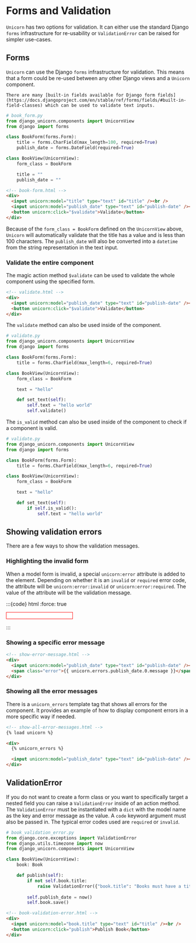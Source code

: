 # Forms and Validation

`Unicorn` has two options for validation. It can either use the standard Django `forms` infrastructure for re-usability or `ValidationError` can be raised for simpler use-cases.

## Forms

`Unicorn` can use the Django `forms` infrastructure for validation. This means that a form could be re-used between any other Django views and a `Unicorn` component.

```{note}
There are many [built-in fields available for Django form fields](https://docs.djangoproject.com/en/stable/ref/forms/fields/#built-in-field-classes) which can be used to validate text inputs.
```

```python
# book_form.py
from django_unicorn.components import UnicornView
from django import forms

class BookForm(forms.Form):
    title = forms.CharField(max_length=100, required=True)
    publish_date = forms.DateField(required=True)

class BookView(UnicornView):
    form_class = BookForm

    title = ""
    publish_date = ""
```

```html
<!-- book-form.html -->
<div>
  <input unicorn:model="title" type="text" id="title" /><br />
  <input unicorn:model="publish_date" type="text" id="publish-date" /><br />
  <button unicorn:click="$validate">Validate</button>
</div>
```

Because of the `form_class = BookForm` defined on the `UnicornView` above, `Unicorn` will automatically validate that the title has a value and is less than 100 characters. The `publish_date` will also be converted into a `datetime` from the string representation in the text input.

### Validate the entire component

The magic action method `$validate` can be used to validate the whole component using the specified form.

```html
<!-- validate.html -->
<div>
  <input unicorn:model="publish_date" type="text" id="publish-date" /><br />
  <button unicorn:click="$validate">Validate</button>
</div>
```

The `validate` method can also be used inside of the component.

```python
# validate.py
from django_unicorn.components import UnicornView
from django import forms

class BookForm(forms.Form):
    title = forms.CharField(max_length=6, required=True)

class BookView(UnicornView):
    form_class = BookForm

    text = "hello"

    def set_text(self):
        self.text = "hello world"
        self.validate()
```

The `is_valid` method can also be used inside of the component to check if a component is valid.

```python
# validate.py
from django_unicorn.components import UnicornView
from django import forms

class BookForm(forms.Form):
    title = forms.CharField(max_length=6, required=True)

class BookView(UnicornView):
    form_class = BookForm

    text = "hello"

    def set_text(self):
        if self.is_valid():
            self.text = "hello world"
```

## Showing validation errors

There are a few ways to show the validation messages.

### Highlighting the invalid form

When a model form is invalid, a special `unicorn:error` attribute is added to the element. Depending on whether it is an `invalid` or `required` error code, the attribute will be `unicorn:error:invalid` or `unicorn:error:required`. The value of the attribute will be the validation message.

:::{code} html
:force: true

<!-- highlight-input-errors.html -->
<div>
  <style>
    [unicorn\:error\:invalid] {
      border: 1px solid red !important;
    }
    [unicorn\:error\:required] {
      border: 1px solid red !important;
    }
  </style>

<input
  unicorn:model="publish_date"
  type="text"
  id="publish-date"
  unicorn:error:invalid="Enter a valid date/time."
/><br />

</div>
:::

### Showing a specific error message

```html
<!-- show-error-message.html -->
<div>
  <input unicorn:model="publish_date" type="text" id="publish-date" /><br />
  <span class="error">{{ unicorn.errors.publish_date.0.message }}</span>
</div>
```

### Showing all the error messages

There is a `unicorn_errors` template tag that shows all errors for the component. It provides an example of how to display component errors in a more specific way if needed.

```html
<!-- show-all-error-messages.html -->
{% load unicorn %}

<div>
  {% unicorn_errors %}

  <input unicorn:model="publish_date" type="text" id="publish-date" /><br />
</div>
```

## ValidationError

If you do not want to create a form class or you want to specifically target a nested field you can raise a `ValidationError` inside of an action method. The `ValidationError` must be instantiated with a `dict` with the model name as the key and error message as the value. A `code` keyword argument must also be passed in. The typical error codes used are `required` or `invalid`.

```python
# book_validation_error.py
from django.core.exceptions import ValidationError
from django.utils.timezone import now
from django_unicorn.components import UnicornView

class BookView(UnicornView):
    book: Book

    def publish(self):
        if not self.book.title:
            raise ValidationError({"book.title": "Books must have a title"}, code="required")
        
        self.publish_date = now()
        self.book.save()
```

```html
<!-- book-validation-error.html -->
<div>
  <input unicorn:model="book.title" type="text" id="title" /><br />
  <button unicorn:click="publish">Publish Book</button>
</div>
```